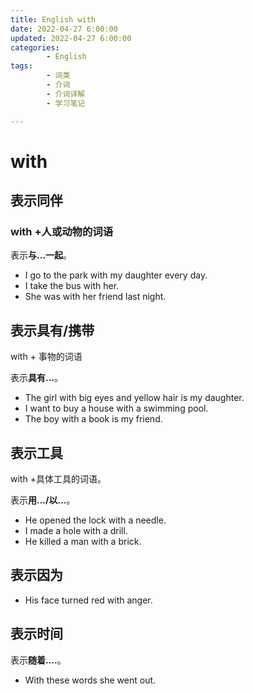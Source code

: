 ```yaml
---
title: English with
date: 2022-04-27 6:00:00
updated: 2022-04-27 6:00:00
categories:
        - English
tags:
        - 词类
        - 介词
        - 介词详解
        - 学习笔记

---
```


# with

## 表示同伴

### with +人或动物的词语

表示**与...一起**。

- I go to the park with my daughter every day.
- I take the bus with her.
- She was with her friend last night.

## 表示具有/携带

with + 事物的词语

表示**具有...**。

- The girl with big eyes and yellow hair is my daughter.
- I want to buy a house with a swimming pool.
- The boy with a book is my friend.

## 表示工具

with +具体工具的词语。

表示**用.../以...**。

- He opened the lock with a needle.
- I made a hole with a drill.
- He killed a man with a brick.

## 表示因为

- His face turned red with anger.

## 表示时间

表示**随着....**。

- With these words she went out.